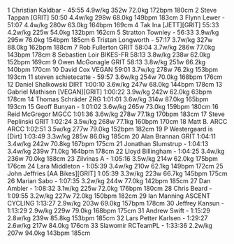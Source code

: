   1  Christian Kaldbar  -  45:55      4.9w/kg        352w                                                        72.0kg        172bpm                180cm
  2  Steve Tappan  [GRIT]  50:50      4.4w/kg        298w                                                        68.0kg        149bpm                183cm
  3  Flynn Lewer  -  51:07      4.4w/kg        280w                                                        63.0kg        164bpm                169cm
  4  Tak Ina  [JETT][GRIT]  55:33      4.2w/kg        225w                                                        54.0kg        132bpm                162cm
  5  Stratton Townley  -  56:33      3.9w/kg        295w                                                        76.0kg        154bpm                185cm
  6  Tristan Longworth  -  57:17      3.7w/kg        327w                                                        88.0kg        162bpm                188cm
  7  Rob Fullerton  GRIT   58:04      3.7w/kg        286w                                                        77.0kg        143bpm                178cm
  8  Sebastien Loir  BIKES-FR  58:13      3.8w/kg        238w                                                        62.0kg        152bpm                169cm
  9  Owen McGonagle  GRIT   58:13      3.8w/kg        251w                                                        66.2kg        140bpm                170cm
 10  David Cox  VEGAN   59:01      3.7w/kg        278w                                                        76.2kg        153bpm                193cm
 11  steven schietecatte  -  59:57      3.6w/kg        254w                                                        70.0kg        168bpm                176cm
 12  Daniel Shalkowski  DIRT   1:00:10      3.6w/kg        247w                                                        68.0kg        144bpm                178cm
 13  Gabriel Mathisen  [VEGAN][GRIT]  1:00:22      3.9w/kg        242w                                                        62.0kg        63bpm                178cm
 14  Thomas Schräder  ZRG   1:01:01      3.6w/kg        314w                                                        87.0kg        165bpm                193cm
 15  Geoff Bunyan  -  1:01:02      3.6w/kg        265w                                                        73.0kg        159bpm                180cm
 16  Reid McGregor  MGCC   1:01:36      3.6w/kg        278w                                                        77.1kg        170bpm                183cm
 17  Steve Peplinski  GRIT   1:02:24      3.5w/kg        268w                                                        77.1kg        160bpm                170cm
 18  Matt B. ARCC  ARCC   1:02:51      3.5w/kg        277w                                                        79.0kg        152bpm                182cm
 19  P Westergaard is  [Dirt]    1:03:49      3.3w/kg        285w                                                        86.0kg                        185cm
 20  Alan Brannan  GRIT   1:04:11      3.4w/kg        242w                                                        70.8kg        167bpm                175cm
 21  Jonathan Slumstrup  -  1:04:13      3.4w/kg        239w                                                        71.0kg        164bpm                178cm
 22  Lloyd Billingham  -  1:04:25      3.4w/kg        236w                                                        70.0kg                        188cm
 23  Zilvinas A  -  1:05:16      3.5w/kg        214w                                                        62.0kg        175bpm                176cm
 24  Lara Middleton  -  1:05:39      3.4w/kg        210w                                                        62.1kg        149bpm                172cm
 25  John Jeffries  [AA Bikes][GRIT]  1:05:39      3.3w/kg        223w                                                        66.7kg        145bpm                175cm
 26  Marian Sabo  -  1:07:35      3.2w/kg        244w                                                        77.0kg        142bpm                185cm
 27  Dan Ambler  -  1:08:32      3.1w/kg        225w                                                        72.0kg        176bpm                180cm
 28  Chris Beard  -  1:09:55      3.2w/kg        227w                                                        72.0kg        150bpm                182cm
 29  Ian Manning  ASCENT CYCLING   1:13:27      2.9w/kg        203w                                                        69.0kg        157bpm                178cm
 30  Jeffrey Kansun  -  1:13:29      2.9w/kg        229w                                                        79.0kg        168bpm                175cm
 31  Andrew Swift  -  1:15:29      2.8w/kg        239w                                                        85.8kg        153bpm                185cm
 32  Lars Petter Karlsen  -  1:29:27      2.6w/kg        217w                                                        84.0kg                        176cm
 33  Slawomir RCTeamPL  -  1:33:36      2.2w/kg        207w                                                        94.0kg        143bpm                185cm
